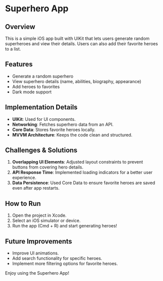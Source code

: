 # Superhero App

## Overview
This is a simple iOS app built with UIKit that lets users generate random superheroes and view their details. Users can also add their favorite heroes to a list.

## Features
- Generate a random superhero
- View superhero details (name, abilities, biography, appearance)
- Add heroes to favorites
- Dark mode support

## Implementation Details
- **UIKit**: Used for UI components.
- **Networking**: Fetches superhero data from an API.
- **Core Data**: Stores favorite heroes locally.
- **MVVM Architecture**: Keeps the code clean and structured.

## Challenges & Solutions
1. **Overlapping UI Elements**: Adjusted layout constraints to prevent buttons from covering hero details.
2. **API Response Time**: Implemented loading indicators for a better user experience.
3. **Data Persistence**: Used Core Data to ensure favorite heroes are saved even after app restarts.

## How to Run
1. Open the project in Xcode.
2. Select an iOS simulator or device.
3. Run the app (Cmd + R) and start generating heroes!

## Future Improvements
- Improve UI animations.
- Add search functionality for specific heroes.
- Implement more filtering options for favorite heroes.

Enjoy using the Superhero App! 


